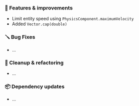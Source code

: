 ### 🚀 Features & improvements

- Limit entity speed using `PhysicsComponent.maximumVelocity`
- Added `Vector.cap(double)`

### 🪛 Bug Fixes

- ...

### 🧽 Cleanup & refactoring

- ...

### 📦 Dependency updates

- ...